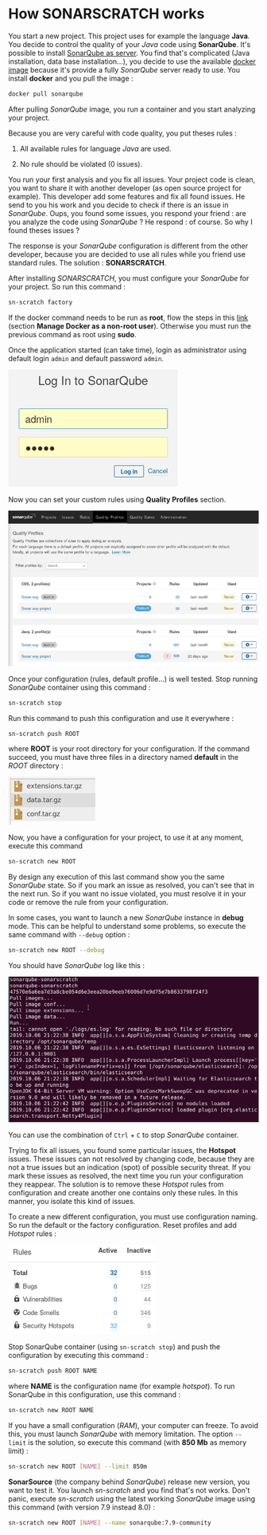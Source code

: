 # How SONARSCRATCH works

You start a new project. This project uses for example the language **Java**.
You decide to control the quality of your *Java* code using **SonarQube**.
It's possible to install [SonarQube as server](https://docs.sonarqube.org/latest/setup/install-server).
You find that's complicated (Java installation, data base installation...), you decide to use the available [docker image](https://hub.docker.com/_/sonarqube) because it's provide a fully *SonarQube* server ready to use. You install **docker** and you pull the image :

```bash
docker pull sonarqube
```

After pulling *SonarQube* image, you run a container and you start analyzing your project.

Because you are very careful with code quality, you put theses rules :

1. All available rules for language *Java* are used.

1. No rule should be violated (0 issues).

You run your first analysis and you fix all issues. Your project code is clean, you want to share
it with another developer (as open source project for example). This developer add some features
and fix all found issues. He send to you his work and you decide to check if there is an issue in
*SonarQube*. Oups, you found some issues, you respond your friend : are you analyze the code using
*SonarQube* ? He respond : of course. So why I found theses issues ?

The response is your *SonarQube* configuration is different from the other developer, because you are
decided to use all rules while you friend use standard rules. The solution : **SONARSCRATCH**.

After installing *SONARSCRATCH*, you must configure your *SonarQube* for your project.
So run this command :

```bash
sn-scratch factory
```

If the docker command needs to be run as **root**, flow the steps in this [link](https://docs.docker.com/install/linux/linux-postinstall) (section **Manage Docker as a non-root user**). Otherwise you must
run the previous command as root using **sudo**.

Once the application started (can take time), login as administrator using default login `admin` and default password `admin`.

![Login](How-works/login.png)

Now you can set your custom rules using **Quality Profiles** section.

![Profiles](How-works/profiles.png)

Once your configuration (rules, default profile...) is well tested. Stop running *SonarQube* container using
this command :

```bash
sn-scratch stop
```

Run this command to push this configuration and use it everywhere :

```bash
sn-scratch push ROOT
```

where **ROOT** is your root directory for your configuration. If the command succeed,
you must have three files in a directory named **default** in the *ROOT* directory :

![Configuration](How-works/configuration.png)

Now, you have a configuration for your project, to use it at any moment, execute this command

```bash
sn-scratch new ROOT
```

By design any execution of this last command show you the same *SonarQube* state. So if you mark
an issue as resolved, you can't see that in the next run. So if you want no issue violated, you must
resolve it in your code or remove the rule from your configuration.

In some cases, you want to launch a new *SonarQube* instance in **debug** mode. This can be
helpful to understand some problems, so execute the same command with `--debug` option :

```bash
sn-scratch new ROOT --debug
```

You should have *SonarQube* log like this :

![Log](How-works/log.png)

You can use the combination of  `Ctrl` + `C` to stop *SonarQube* container.

Trying to fix all issues, you found some particular issues, the **Hotspot** issues. These issues
can not resolved by changing code, because they are not a true issues but an indication (spot)
of possible security threat. If you mark these issues as resolved, the next time you run your configuration
they reappear. The solution is to remove these *Hotspot* rules from configuration and create another one
contains only these rules. In this manner, you isolate this kind of issues.

To create a new different configuration, you must use configuration naming. So run the default or the factory configuration. Reset profiles and add *Hotspot* rules :

![Hotspot rules](How-works/hotspot-rules.png)

Stop SonarQube container (using `sn-scratch stop`) and push the configuration by executing this command :

```bash
sn-scratch push ROOT NAME
```

where **NAME** is the configuration name (for example *hotspot*). To run SonarQube in this configuration, use this command :

```bash
sn-scratch new ROOT NAME
```

If you have a small configuration (*RAM*), your computer can freeze. To avoid this, you must launch *SonarQube* with memory limitation. The option `--limit` is the solution, so execute this command (with **850 Mb** as memory limit) :

```bash
sn-scratch new ROOT [NAME] --limit 850m
```

**SonarSource** (the company behind *SonarQube*) release new version, you want to test it.
You launch *sn-scratch* and you find that's not works. Don't panic, execute *sn-scratch* using the latest working *SonarQube* image using this command (with version 7.9 instead 8.0) :

```bash
sn-scratch new ROOT [NAME] --name sonarqube:7.9-community
```